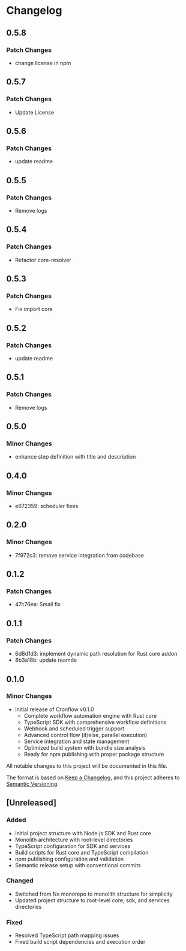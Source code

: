 # Changelog

## 0.5.8

### Patch Changes

- change license in npm

## 0.5.7

### Patch Changes

- Update License

## 0.5.6

### Patch Changes

- update readme

## 0.5.5

### Patch Changes

- Remove logs

## 0.5.4

### Patch Changes

- Refactor core-resolver

## 0.5.3

### Patch Changes

- Fix import core

## 0.5.2

### Patch Changes

- update readme

## 0.5.1

### Patch Changes

- Remove logs

## 0.5.0

### Minor Changes

- enhance step definition with title and description

## 0.4.0

### Minor Changes

- e672359: scheduler fixes

## 0.2.0

### Minor Changes

- 7f972c3: remove service integration from codebase

## 0.1.2

### Patch Changes

- 47c76ea: Small fix

## 0.1.1

### Patch Changes

- 6d8d1d3: implement dynamic path resolution for Rust core addon
- 8b3a18b: update reamde

## 0.1.0

### Minor Changes

- Initial release of Cronflow v0.1.0
  - Complete workflow automation engine with Rust core
  - TypeScript SDK with comprehensive workflow definitions
  - Webhook and scheduled trigger support
  - Advanced control flow (if/else, parallel execution)
  - Service integration and state management
  - Optimized build system with bundle size analysis
  - Ready for npm publishing with proper package structure

All notable changes to this project will be documented in this file.

The format is based on [Keep a Changelog](https://keepachangelog.com/en/1.0.0/),
and this project adheres to [Semantic Versioning](https://semver.org/spec/v2.0.0.html).

## [Unreleased]

### Added

- Initial project structure with Node.js SDK and Rust core
- Monolith architecture with root-level directories
- TypeScript configuration for SDK and services
- Build scripts for Rust core and TypeScript compilation
- npm publishing configuration and validation
- Semantic release setup with conventional commits

### Changed

- Switched from Nx monorepo to monolith structure for simplicity
- Updated project structure to root-level core, sdk, and services directories

### Fixed

- Resolved TypeScript path mapping issues
- Fixed build script dependencies and execution order
